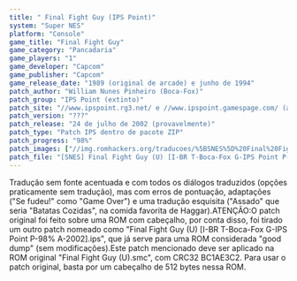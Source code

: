 ```yaml
---
title: " Final Fight Guy (IPS Point)"
system: "Super NES"
platform: "Console"
game_title: "Final Fight Guy"
game_category: "Pancadaria"
game_players: "1"
game_developer: "Capcom"
game_publisher: "Capcom"
game_release_date: "1989 (original de arcade) e junho de 1994"
patch_author: "William Nunes Pinheiro (Boca-Fox)"
patch_group: "IPS Point (extinto)"
patch_site: "//www.ipspoint.rg3.net/ e //www.ipspoint.gamespage.com/ (ambos fora do ar)"
patch_version: "???"
patch_release: "24 de julho de 2002 (provavelmente)"
patch_type: "Patch IPS dentro de pacote ZIP"
patch_progress: "98%"
patch_images: ["//img.romhackers.org/traducoes/%5BSNES%5D%20Final%20Fight%20Guy%20-%20IPS%20Point%20-%201.png","//img.romhackers.org/traducoes/%5BSNES%5D%20Final%20Fight%20Guy%20-%20IPS%20Point%20-%202.png","//img.romhackers.org/traducoes/%5BSNES%5D%20Final%20Fight%20Guy%20-%20IPS%20Point%20-%203.png"]
patch_file: "[SNES] Final Fight Guy (U) [I-BR T-Boca-Fox G-IPS Point P-98% A-2002].zip"
---
```

Tradução sem fonte acentuada e com todos os diálogos traduzidos (opções praticamente sem tradução), mas com erros de pontuação, adaptações ("Se fudeu!" como "Game Over") e uma tradução esquisita ("Assado" que seria "Batatas Cozidas", na comida favorita de Haggar).ATENÇÃO:O patch original foi feito sobre uma ROM com cabeçalho, por conta disso, foi tirado um outro patch nomeado como "Final Fight Guy (U) [I-BR T-Boca-Fox G-IPS Point P-98% A-2002].ips", que já serve para uma ROM considerada "good dump" (sem modificações).Este patch mencionado deve ser aplicado na ROM original "Final Fight Guy (U).smc", com CRC32 BC1AE3C2. Para usar o patch original, basta por um cabeçalho de 512 bytes nessa ROM.